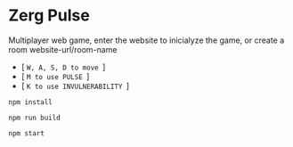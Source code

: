 # Zerg Pulse
Multiplayer web game, enter the website to inicialyze the game, or create a room website-url/room-name 
* [
``
W, A, S, D to move 
``]
* [
``
M to use PULSE 
``]
* [
``
K to use INVULNERABILITY 
``]

```
npm install
```
```
npm run build
```
```
npm start
```
